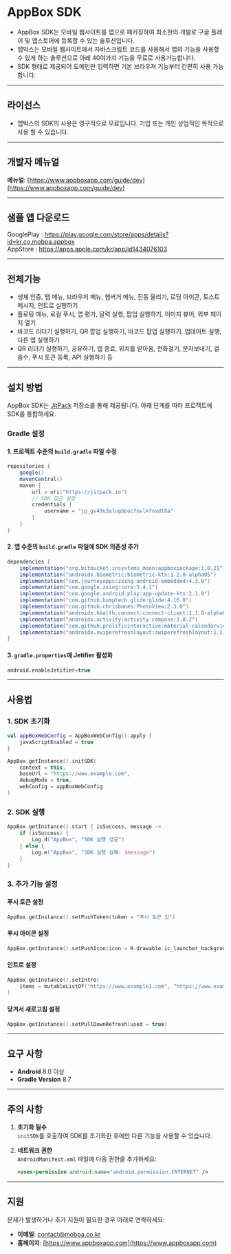 
# AppBox SDK

- AppBox SDK는 모바일 웹사이트를 앱으로 패키징하여 최소한의 개발로 구글 플레이 및 앱스토어에 등록할 수 있는 솔루션입니다. 
- 앱박스는 모바일 웹사이트에서 자바스크립트 코드를 사용해서 앱의 기능을 사용할 수 있게 하는 솔루션으로 아래 40여가지 기능을 무료로 사용가능합니다.
- SDK 형태로 제공되어 도메인만 입력하면 기본 브라우져 기능부터 간편히 사용 가능합니다.

---

## 라이선스

- 앱박스의 SDK의 사용은 영구적으로 무료입니다. 기업 또는 개인 상업적인 목적으로 사용 할 수 있습니다.

---

## 개발자 메뉴얼

**메뉴얼**: [https://www.appboxapp.com/guide/dev](https://www.appboxapp.com/guide/dev)

---

## 샘플 앱 다운로드

GooglePlay : https://play.google.com/store/apps/details?id=kr.co.mobpa.appbox  
AppStore : https://apps.apple.com/kr/app/id1434076103

---

## 전체기능

- 생체 인증, 탭 메뉴, 브라우저 메뉴, 햄버거 메뉴, 진동 울리기, 로딩 아이콘, 토스트 메시지, 인트로 실행하기 
- 플로팅 메뉴, 로컬 푸시, 앱 평가, 달력 실행, 팝업 실행하기, 이미지 뷰어, 외부 페이지 열기
- 바코드 리더기 실행하기, QR 팝업 실행하기, 바코드 팝업 실행하기, 업데이트 실행, 다른 앱 실행하기
- QR 리더기 실행하기, 공유하기, 앱 종료, 위치를 받아옴, 전화걸기, 문자보내기, 걸음수, 푸시 토큰 등록, API 실행하기 등

---

## 설치 방법

AppBox SDK는 [JitPack](https://jitpack.io) 저장소를 통해 제공됩니다. 아래 단계를 따라 프로젝트에 SDK를 통합하세요.

### Gradle 설정

#### 1. 프로젝트 수준의 `build.gradle` 파일 수정

```gradle
repositories {
    google()
    mavenCentral()
    maven {
        url = uri("https://jitpack.io")
        // SDK 접근 설정
        credentials {
            username = "jp_gv49u3alugbbocfovlkfnvdt8a"
        }
    }
}
```

#### 2. 앱 수준의 `build.gradle` 파일에 SDK 의존성 추가

```gradle
dependencies {
    implementation("org.bitbucket.insystems_moon:appboxpackage:1.0.21")
    implementation("androidx.biometric:biometric-ktx:1.2.0-alpha05")
    implementation("com.journeyapps:zxing-android-embedded:4.3.0")
    implementation("com.google.zxing:core:3.4.1")
    implementation("com.google.android.play:app-update-ktx:2.1.0")
    implementation("com.github.bumptech.glide:glide:4.16.0")
    implementation("com.github.chrisbanes:PhotoView:2.3.0")
    implementation("androidx.health.connect:connect-client:1.1.0-alpha07")
    implementation("androidx.activity:activity-compose:1.8.2")
    implementation("com.github.prolificinteractive:material-calendarview:2.0.1")
    implementation("androidx.swiperefreshlayout:swiperefreshlayout:1.1.0")
}
```

#### 3. `gradle.properties`에 Jetifier 활성화

```gradle
android.enableJetifier=true
```

---

## 사용법

### 1. SDK 초기화

```kotlin
val appBoxWebConfig = AppBoxWebConfig().apply {
    javaScriptEnabled = true
}

AppBox.getInstance().initSDK(
    context = this,
    baseUrl = "https://www.example.com",
    debugMode = true,
    webConfig = appBoxWebConfig
)
```

### 2. SDK 실행

```kotlin
AppBox.getInstance().start { isSuccess, message ->
    if (isSuccess) {
        Log.d("AppBox", "SDK 실행 성공")
    } else {
        Log.e("AppBox", "SDK 실행 실패: $message")
    }
}
```

### 3. 추가 기능 설정

#### 푸시 토큰 설정

```kotlin
AppBox.getInstance().setPushToken(token = "푸시 토큰 값")
```

#### 푸시 아이콘 설정

```kotlin
AppBox.getInstance().setPushIcon(icon = R.drawable.ic_launcher_background)
```

#### 인트로 설정

```kotlin
AppBox.getInstance().setIntro(
    items = mutableListOf("https://www.example1.com", "https://www.example2.com")
)
```

#### 당겨서 새로고침 설정

```kotlin
AppBox.getInstance().setPullDownRefresh(used = true)
```

---

## 요구 사항

- **Android** 8.0 이상  
- **Gradle Version** 8.7

---

## 주의 사항

1. **초기화 필수**  
   `initSDK`를 호출하여 SDK를 초기화한 후에만 다른 기능을 사용할 수 있습니다.

2. **네트워크 권한**  
   `AndroidManifest.xml` 파일에 다음 권한을 추가하세요:

   ```xml
   <uses-permission android:name="android.permission.INTERNET" />
   ```

---

## 지원

문제가 발생하거나 추가 지원이 필요한 경우 아래로 연락하세요:

- **이메일**: [contact@mobpa.co.kr](mailto:contact@mobpa.co.kr)  
- **홈페이지**: [https://www.appboxapp.com](https://www.appboxapp.com)
